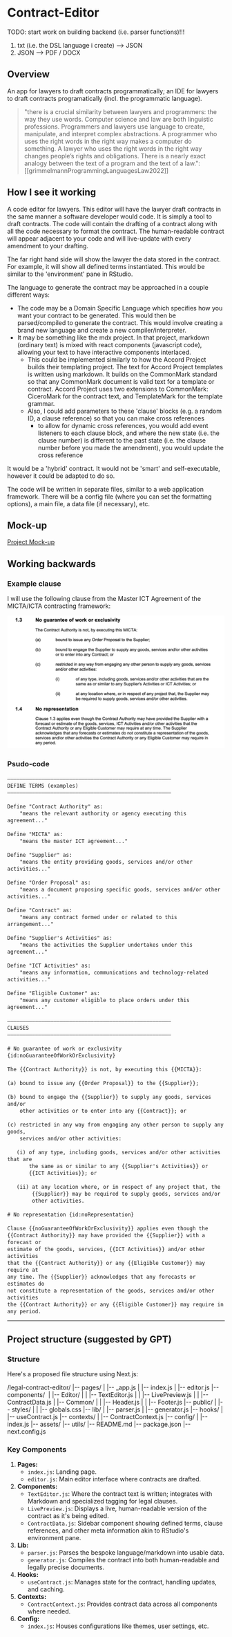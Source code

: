 # Contract-Editor

TODO: start work on building backend (i.e. parser functions)!!!
1. txt (i.e. the DSL language i create) --> JSON
2. JSON --> PDF / DOCX


## Overview

An app for lawyers to draft contracts programmatically; an IDE for lawyers to draft contracts programatically (incl. the programmatic language).

>"there is a crucial similarity between lawyers and programmers: the way they use words. Computer science and law are both linguistic professions. Programmers and lawyers use language to create, manipulate, and interpret complex abstractions. A programmer who uses the right words in the right way makes a computer do something. A lawyer who uses the right words in the right way changes people’s rights and obligations. There is a nearly exact analogy between the text of a program and the text of a law.": [[grimmelmannProgrammingLanguagesLaw2022]]

## How I see it working

A code editor for lawyers. This editor will have the lawyer draft contracts in the same manner a software developer would code. It is simply a tool to draft contracts. The code will contain the drafting of a contract along with all the code necessary to format the contract. The human-readable contract will appear adjacent to your code and will live-update with every amendment to your drafting. 

The far right hand side will show the lawyer the data stored in the contract. For example, it will show all defined terms instantiated. This would be similar to the 'environment' pane in RStudio.

The language to generate the contract may be approached in a couple different ways:
* The code may be a Domain Specific Language which specifies how you want your contract to be generated. This would then be parsed/compiled to generate the contract. This would involve creating a brand new language and create a new compiler/interpreter.
* It may be something like the mdx project. In that project, markdown (ordinary text) is mixed with react components (javascript code), allowing your text to have interactive components interlaced. 
	* This could be implemented similarly to how the Accord Project builds their templating project. The text for Accord Project templates is written using markdown. It builds on the CommonMark standard so that any CommonMark document is valid text for a template or contract. Accord Project uses two extensions to CommonMark: CiceroMark for the contract text, and TemplateMark for the template grammar.
	* Also, I could add parameters to these 'clause' blocks (e.g. a random ID, a clause reference) so that you can make cross references
		* to allow for dynamic cross references, you would add event listeners to each clause block, and where the new state (i.e. the clause number) is different to the past state (i.e. the clause number before you made the amendment), you would update the cross reference

It would be a 'hybrid' contract. It would not be 'smart' and self-executable, however it could be adapted to do so.

The code will be written in separate files, similar to a web application framework. There will be a config file (where you can set the formatting options), a main file, a data file (if necessary), etc. 

## Mock-up

[Project Mock-up](<Contract Editor project wireframe.pdf>)

## Working backwards

### Example clause
I will use the following clause from the Master ICT Agreement of the MICTA/ICTA contracting framework:

![MICTA Clauses](image.png)

### Psudo-code
```
–––––––––––––––––––––––––––––––––––––––––––––––––––––
DEFINE TERMS (examples)
–––––––––––––––––––––––––––––––––––––––––––––––––––––

Define "Contract Authority" as:
    "means the relevant authority or agency executing this agreement..."

Define "MICTA" as:
    "means the master ICT agreement..."

Define "Supplier" as:
    "means the entity providing goods, services and/or other activities..."

Define "Order Proposal" as:
    "means a document proposing specific goods, services and/or other activities..."

Define "Contract" as:
    "means any contract formed under or related to this arrangement..."

Define "Supplier's Activities" as:
    "means the activities the Supplier undertakes under this agreement..."

Define "ICT Activities" as:
    "means any information, communications and technology-related activities..."

Define "Eligible Customer" as:
    "means any customer eligible to place orders under this agreement..."

–––––––––––––––––––––––––––––––––––––––––––––––––––––
CLAUSES
–––––––––––––––––––––––––––––––––––––––––––––––––––––

# No guarantee of work or exclusivity {id:noGuaranteeOfWorkOrExclusivity}

The {{Contract Authority}} is not, by executing this {{MICTA}}:

(a) bound to issue any {{Order Proposal}} to the {{Supplier}};

(b) bound to engage the {{Supplier}} to supply any goods, services and/or
    other activities or to enter into any {{Contract}}; or

(c) restricted in any way from engaging any other person to supply any goods,
    services and/or other activities:
    
   (i) of any type, including goods, services and/or other activities that are 
       the same as or similar to any {{Supplier's Activities}} or 
       {{ICT Activities}}; or

   (ii) at any location where, or in respect of any project that, the 
        {{Supplier}} may be required to supply goods, services and/or 
        other activities.

# No representation {id:noRepresentation}

Clause {{noGuaranteeOfWorkOrExclusivity}} applies even though the 
{{Contract Authority}} may have provided the {{Supplier}} with a forecast or 
estimate of the goods, services, {{ICT Activities}} and/or other activities 
that the {{Contract Authority}} or any {{Eligible Customer}} may require at 
any time. The {{Supplier}} acknowledges that any forecasts or estimates do 
not constitute a representation of the goods, services and/or other activities 
the {{Contract Authority}} or any {{Eligible Customer}} may require in any period.
```

***
## Project structure (suggested by GPT)

### Structure
Here's a proposed file structure using Next.js:

/legal-contract-editor/
|-- pages/
|   |-- _app.js
|   |-- index.js
|   |-- editor.js
|-- components/ 
|   |-- Editor/
|   |   |-- TextEditor.js
|   |   |-- LivePreview.js
|   |   |-- ContractData.js
|   |-- Common/
|   |   |-- Header.js
|   |   |-- Footer.js
|-- public/
|   |-- styles/
|   |   |-- globals.css
|-- lib/
|   |-- parser.js
|   |-- generator.js
|-- hooks/
|   |-- useContract.js
|-- contexts/
|   |-- ContractContext.js
|-- config/
|   |-- index.js
|-- assets/
|-- utils/
|-- README.md
|-- package.json
|-- next.config.js


### Key Components

1. **Pages:**
    - `index.js`: Landing page.
    - `editor.js`: Main editor interface where contracts are drafted.
2. **Components:**
    - `TextEditor.js`: Where the contract text is written; integrates with Markdown and specialized tagging for legal clauses.
    - `LivePreview.js`: Displays a live, human-readable version of the contract as it's being edited.
    - `ContractData.js`: Sidebar component showing defined terms, clause references, and other meta information akin to RStudio's environment pane.
3. **Lib:**
    - `parser.js`: Parses the bespoke language/markdown into usable data.
    - `generator.js`: Compiles the contract into both human-readable and legally precise documents.
4. **Hooks:**
    - `useContract.js`: Manages state for the contract, handling updates, and caching.
5. **Contexts:**
    - `ContractContext.js`: Provides contract data across all components where needed.
6. **Config:**
    - `index.js`: Houses configurations like themes, user settings, etc.



